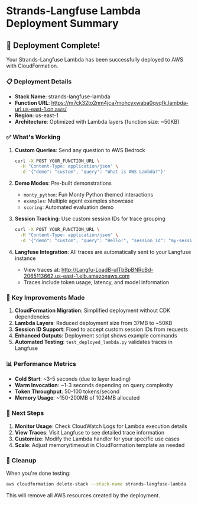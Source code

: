 # Strands-Langfuse Lambda Deployment Summary

## 🎯 Deployment Complete!

Your Strands-Langfuse Lambda has been successfully deployed to AWS with CloudFormation.

### 📋 Deployment Details

- **Stack Name**: strands-langfuse-lambda
- **Function URL**: https://m7ck32to2nm4jca7mohcyxwaba0qvqfk.lambda-url.us-east-1.on.aws/
- **Region**: us-east-1
- **Architecture**: Optimized with Lambda layers (function size: ~50KB)

### ✅ What's Working

1. **Custom Queries**: Send any question to AWS Bedrock
   ```bash
   curl -X POST YOUR_FUNCTION_URL \
     -H "Content-Type: application/json" \
     -d '{"demo": "custom", "query": "What is AWS Lambda?"}'
   ```

2. **Demo Modes**: Pre-built demonstrations
   - `monty_python`: Fun Monty Python themed interactions
   - `examples`: Multiple agent examples showcase
   - `scoring`: Automated evaluation demo

3. **Session Tracking**: Use custom session IDs for trace grouping
   ```bash
   curl -X POST YOUR_FUNCTION_URL \
     -H "Content-Type: application/json" \
     -d '{"demo": "custom", "query": "Hello!", "session_id": "my-session-123"}'
   ```

4. **Langfuse Integration**: All traces are automatically sent to your Langfuse instance
   - View traces at: http://Langfu-LoadB-uITbBpBNRcBd-2065113662.us-east-1.elb.amazonaws.com
   - Traces include token usage, latency, and model information

### 🔧 Key Improvements Made

1. **CloudFormation Migration**: Simplified deployment without CDK dependencies
2. **Lambda Layers**: Reduced deployment size from 37MB to ~50KB
3. **Session ID Support**: Fixed to accept custom session IDs from requests
4. **Enhanced Outputs**: Deployment script shows example commands
5. **Automated Testing**: `test_deployed_lambda.py` validates traces in Langfuse

### 📊 Performance Metrics

- **Cold Start**: ~3-5 seconds (due to layer loading)
- **Warm Invocation**: ~1-3 seconds depending on query complexity
- **Token Throughput**: 50-100 tokens/second
- **Memory Usage**: ~150-200MB of 1024MB allocated

### 🚀 Next Steps

1. **Monitor Usage**: Check CloudWatch Logs for Lambda execution details
2. **View Traces**: Visit Langfuse to see detailed trace information
3. **Customize**: Modify the Lambda handler for your specific use cases
4. **Scale**: Adjust memory/timeout in CloudFormation template as needed

### 🧹 Cleanup

When you're done testing:
```bash
aws cloudformation delete-stack --stack-name strands-langfuse-lambda
```

This will remove all AWS resources created by the deployment.